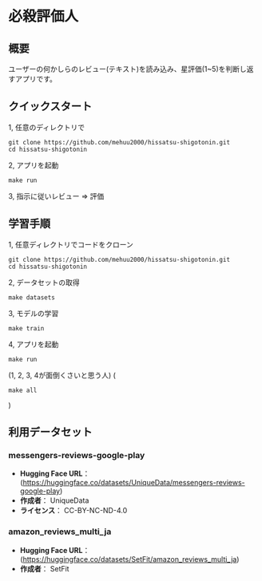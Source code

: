 # 必殺評価人

## 概要
ユーザーの何かしらのレビュー(テキスト)を読み込み、星評価(1~5)を判断し返すアプリです。

## クイックスタート
1, 任意のディレクトリで
```
git clone https://github.com/mehuu2000/hissatsu-shigotonin.git
cd hissatsu-shigotonin
```

2, アプリを起動
```
make run
```

3, 指示に従いレビュー ⇒ 評価

## 学習手順
1, 任意ディレクトリでコードをクローン
```
git clone https://github.com/mehuu2000/hissatsu-shigotonin.git
cd hissatsu-shigotonin
```

2, データセットの取得
```
make datasets
```

3, モデルの学習
```
make train
```

4, アプリを起動
```
make run
```

(1, 2, 3, 4が面倒くさいと思う人)
(
```
make all
```
)

## 利用データセット
### messengers-reviews-google-play
- **Hugging Face URL**： (https://huggingface.co/datasets/UniqueData/messengers-reviews-google-play)
- **作成者**： UniqueData
- **ライセンス**： CC-BY-NC-ND-4.0

### amazon_reviews_multi_ja
- **Hugging Face URL**： (https://huggingface.co/datasets/SetFit/amazon_reviews_multi_ja)
- **作成者**： SetFit